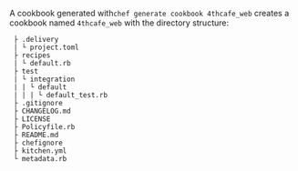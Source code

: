 A cookbook generated with`chef generate cookbook 4thcafe_web` creates a cookbook named `4thcafe_web` with the directory structure:

```text
 ├ .delivery
 | └ project.toml
 ├ recipes
 | └ default.rb
 ├ test
 | └ integration
 | | └ default
 | | | └ default_test.rb
 ├ .gitignore
 ├ CHANGELOG.md
 ├ LICENSE
 ├ Policyfile.rb
 ├ README.md
 ├ chefignore
 ├ kitchen.yml
 └ metadata.rb
```
